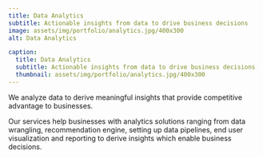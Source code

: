 ```yaml
---
title: Data Analytics
subtitle: Actionable insights from data to drive business decisions
image: assets/img/portfolio/analytics.jpg/400x300
alt: Data Analytics

caption:
  title: Data Analytics
  subtitle: Actionable insights from data to drive business decisions
  thumbnail: assets/img/portfolio/analytics.jpg/400x300
---
```

<!--- Use this area to describe your project. **Markdown** supported.---> 


We analyze data to derive meaningful insights that provide competitive advantage to businesses.

Our services help businesses with analytics solutions ranging from data wrangling, recommendation engine, setting up data 
pipelines, end user visualization and reporting to derive insights which enable business decisions. 
